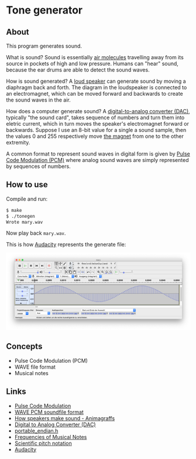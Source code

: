 Tone generator
==============

About
-----

This program generates sound.

What is sound? Sound is essentially [air molecules](https://animagraffs.com/loudspeaker/)
travelling away from its source in pockets of high and low pressure. Humans can "hear"
sound, because the ear drums are able to detect the sound waves.

How is sound generated? A [loud speaker](https://animagraffs.com/loudspeaker/) can generate
sound by moving a diaphragm back and forth. The diagram in the loudspeaker is connected to
an electromagnet, which can be moved forward and backwards to create the sound waves in the
air.

How does a computer generate sound? A [digital-to-analog converter (DAC)](https://en.wikipedia.org/wiki/Digital-to-analog_converter),
typically "the sound card", takes sequence of numbers and turn them into eletric current,
which in turn moves the speaker's electromagnet forward or backwards. Suppose I use an
8-bit value for a single a sound sample, then the values 0 and 255 respectively move
[the magnet](https://animagraffs.com/loudspeaker/) from one to the other extremity.

A common format to represent sound waves in digital form is given by
[Pulse Code Modulation (PCM)](https://www.tutorialspoint.com/digital_communication/digital_communication_pulse_code_modulation.htm)
where analog sound waves are simply represented by sequences of numbers.

How to use
----------

Compile and run:

```
$ make
$ ./tonegen
Wrote mary.wav
```

Now play back `mary.wav`.

This is how [Audacity](https://www.audacityteam.org/) represents the generate file:

![Audacity showing mary.wav](https://raw.githubusercontent.com/dlorch/tonegen/master/mary.png)

Concepts
--------

* Pulse Code Modulation (PCM)
* WAVE file format
* Musical notes

Links
-----

* [Pulse Code Modulation](https://www.tutorialspoint.com/digital_communication/digital_communication_pulse_code_modulation.htm)
* [WAVE PCM soundfile format](http://soundfile.sapp.org/doc/WaveFormat/)
* [How speakers make sound - Animagraffs](https://animagraffs.com/loudspeaker/)
* [Digital to Analog Converter (DAC)](https://en.wikipedia.org/wiki/Digital-to-analog_converter)
* [portable_endian.h](https://gist.github.com/panzi/6856583)
* [Frequencies of Musical Notes](https://pages.mtu.edu/~suits/notefreqs.html)
* [Scientific pitch notation](https://en.wikipedia.org/wiki/Scientific_pitch_notation)
* [Audacity](https://www.audacityteam.org/)
